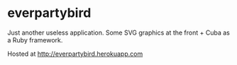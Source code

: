 everpartybird
=============

Just another useless application. 
Some SVG graphics at the front + Cuba as a Ruby framework.

Hosted at http://everpartybird.herokuapp.com
